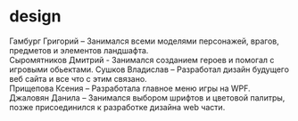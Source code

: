 # design




Гамбург Григорий – Занимался всеми моделями персонажей, врагов, предметов и элементов ландшафта.<br>
Сыромятников Дмитрий - Занимался созданием героев и помогал с игровыми обьектами.
Сушков Владислав – Разработал дизайн будущего веб сайта и все что с этим связано.<br>
Прищепова Ксения – Разработала главное меню игры на WPF.<br>
Джаловян Данила – Занимался выбором шрифтов и цветовой палитры, позже присоединился к разработке дизайна web части.

